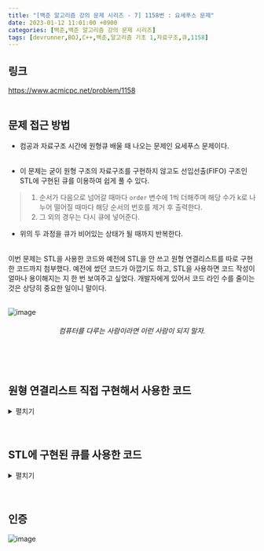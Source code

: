 ```yaml
---
title: "[백준 알고리즘 강의 문제 시리즈 - 7] 1158번 : 요세푸스 문제"
date: 2023-01-12 11:01:00 +0900
categories: [백준,백준 알고리즘 강의 문제 시리즈]
tags: [devrunner,BOJ,C++,백준,알고리즘 기초 1,자료구조,큐,1158]
---
```


링크
---
<https://www.acmicpc.net/problem/1158>
<br/><br/>


문제 접근 방법
---
* 컴공과 자료구조 시간에 원형큐 배울 때 나오는 문제인 요세푸스 문제이다.
<br/><br/>

* 이 문제는 굳이 원형 구조의 자료구조를 구현하지 않고도 선입선출(FIFO) 구조인 STL에 구현된 큐를 이용하여 쉽게 풀 수 있다.

> 1. 순서가 다음으로 넘어갈 때마다 `order` 변수에 1씩 더해주며 해당 수가 k로 나누어 떨어질 때마다 해당 순서의 번호를 제거 후 출력한다.
> 2. 그 외의 경우는 다시 큐에 넣어준다.

* 위의 두 과정을 큐가 비어있는 상태가 될 때까지 반복한다.
<br/><br/>

이번 문제는 STL을 사용한 코드와 예전에 STL을 안 쓰고 원형 연결리스트를 따로 구현한 코드까지 첨부했다. 예전에 썼던 코드가 아깝기도 하고, STL을 사용하면 코드 작성이 얼마나 용이해지는 지 한 번 보여주고 싶었다. 개발자에게 있어서 코드 라인 수를 줄이는 것은 상당히 중요한 일이니 말이다.
<br/><br/>

![image](https://user-images.githubusercontent.com/87963766/211946409-44d24261-3cab-4813-b87e-386f276361bc.png)
###### <center>컴퓨터를 다루는 사람이라면 이런 사람이 되지 말자.<center>
<br/><br/>

원형 연결리스트 직접 구현해서 사용한 코드
---
<details>
<summary>펼치기</summary>
<div markdown="1">

```cpp
#include <iostream>
using namespace std;

class CDLL{
    struct node{
        int num;
        node *prev,*next;
    };
    using link=node*;

    link head;

public:
    CDLL();
    void Add(int x);
    void Delete(int x);
    int Empty();
    void Josephus(int n,int k);
    void Display();
    ~CDLL();
};

int main(){
    int n,k;
    cin>>n>>k;

    CDLL ring;

    for(int i=1;i<=n;i++){
        ring.Add(i);
    }

    ring.Josephus(n,k);

    return 0;
}

CDLL::CDLL():head(new node){
    head->prev=head;
    head->next=head;
}

void CDLL::Add(int x){
    link tmp=new node;
    tmp->num=x;

    if(Empty()){
        tmp->next=tmp;
        tmp->prev=tmp;

        head->next=tmp;
    }
    else{
        tmp->prev=head->next->prev;
        tmp->next=head->next;

        head->next->prev->next=tmp;
        head->next->prev=tmp;
    }
}

void CDLL::Delete(int x){
    if(Empty()){
        return;
    }

    link i=head->next;
    do{
        if(i->num==x){
            if(i==head->next){
                if(head->next->next==head->next){
                    head->next=head;
                }
                else{
                    head->next=i->next;
                }
            }
            i->prev->next=i->next;
            i->next->prev=i->prev;
            delete i;
            return;
        }

        i=i->next;
    }while(i!=head->next);

}

int CDLL::Empty(){
    if(head->next==head){
        return 1;
    }
    else{
        return 0;
    }

}

void CDLL::Josephus(int n,int k){
    int order=0;
    link cur=head;

    cout<<"<";

    while(!Empty()){
        cur=cur->next;
        order+=1;

        if(order==k){
            order=0;
            cur=cur->prev;
            cout<<cur->next->num;
            Delete(cur->next->num);
            if(Empty()){
                cout<<">";
            }
            else{
                cout<<", ";
            }
        }

    }
    cout<<endl;
}

void CDLL::Display(){
    link tmp=head->next;

    do{
        cout<<tmp->num<<" ";
        tmp=tmp->next;
    }while(tmp!=head->next);
    cout<<endl;
}

CDLL::~CDLL(){
    head->next->prev->next=NULL;

    while(head){
        link tmp=head;
        head=head->next;
        delete tmp;
    }
}
```

</div>
</details>
<br/><br/>

STL에 구현된 큐를 사용한 코드
---
<details>
<summary>펼치기</summary>
<div markdown="1">

```cpp
#include <iostream>
#include <queue>
using namespace std;

int n,k;

void Josephus(){
    queue<int> ring;
    //순서
    int order=1;

    //1부터 n까지 큐에 넣기
    for(int i=1;i<=n;++i){
        ring.push(i);
    }

    cout<<'<';
    while(!ring.empty()){
        //큐의 가장 앞 원소를 임시 변수에 저장
        int tmp=ring.front();

        ring.pop();

        //k번째 번호 제거 후 출력
        if(order%k==0){
            cout<<tmp;
            if(!ring.empty()){
                cout<<", ";
            }
        }
        else{
            ring.push(tmp);
        }

        order++;
    }

    cout<<'>';
}

int main(){
    cin>>n>>k;

    Josephus();

    return 0;
}
```

</div>
</details>
<br/><br/>

인증
---
![image](https://user-images.githubusercontent.com/87963766/211957241-79a4439a-2aa8-4130-8222-a5f990804aec.png)

